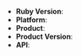 <!--
Thank you for reporting an issue.

This issue tracker is for bugs and issues found within Alibaba Cloud Core SDK for Ruby.
If you require more general support please file an issue on our help
repo. https://help.aliyun.com/


Please fill in as much of the template below as you're able.

Ruby Version: output of `ruby -v`
Platform: output of `uname -a` (UNIX), or version and 32 or 64-bit (Windows)
Product: Which product is used? For example `Ecs`
Product Version: The version of the product, for example `2014-05-26`
API: The API of the product, for example `ActivateRouterInterface`

If possible, please provide code that demonstrates the problem, keeping it as
simple and free of external dependencies as you are able.
-->

* **Ruby Version**:
* **Platform**:
* **Product**:
* **Product Version**:
* **API**:

<!-- Enter your issue details below this comment. -->
